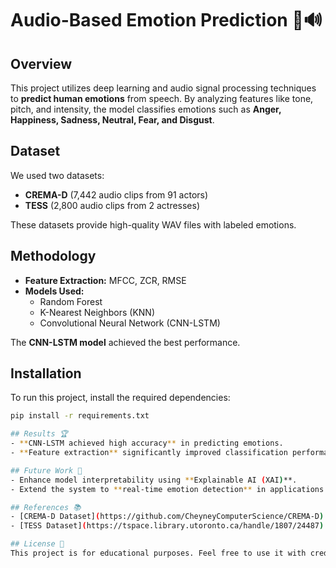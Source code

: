 # Audio-Based Emotion Prediction 🎵🔊

## Overview  
This project utilizes deep learning and audio signal processing techniques to **predict human emotions** from speech. By analyzing features like tone, pitch, and intensity, the model classifies emotions such as **Anger, Happiness, Sadness, Neutral, Fear, and Disgust**.

## Dataset  
We used two datasets:  
- **CREMA-D** (7,442 audio clips from 91 actors)  
- **TESS** (2,800 audio clips from 2 actresses)  

These datasets provide high-quality WAV files with labeled emotions.

## Methodology  
- **Feature Extraction:** MFCC, ZCR, RMSE  
- **Models Used:**  
  - Random Forest  
  - K-Nearest Neighbors (KNN)  
  - Convolutional Neural Network (CNN-LSTM)  

The **CNN-LSTM model** achieved the best performance.

## Installation  
To run this project, install the required dependencies:  
```bash
pip install -r requirements.txt

## Results 🏆  
- **CNN-LSTM achieved high accuracy** in predicting emotions.  
- **Feature extraction** significantly improved classification performance.  

## Future Work 🚀  
- Enhance model interpretability using **Explainable AI (XAI)**.  
- Extend the system to **real-time emotion detection** in applications.  

## References 📚  
- [CREMA-D Dataset](https://github.com/CheyneyComputerScience/CREMA-D)  
- [TESS Dataset](https://tspace.library.utoronto.ca/handle/1807/24487)  

## License 📜  
This project is for educational purposes. Feel free to use it with credit.  
